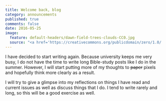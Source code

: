 ```yaml
---
title: Welcome back, blog
category: announcements
published: true
comments: false
date: 2016-05-25
image:
  feature: default-headers/dawn-field-trees-clouds-CC0.jpg
  source: "<a href='https://creativecommons.org/publicdomain/zero/1.0/'>Public Domain</a>"
---
```


I have decided to start writing again. Because university keeps me very busy, I do not have the time to write long Bible-study posts like I do in the summer. However, I will start putting more of my thoughts to ~~paper~~ pixels and hopefully think more clearly as a result.

I will try to give a glimpse into my reflections on things I have read and current issues as well as discuss things that I do. I tend to write rarely and long, so this will be a good exercise as well.
